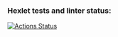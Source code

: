 ### Hexlet tests and linter status:
[![Actions Status](https://github.com/rouch314/data-analytics-project-92/actions/workflows/hexlet-check.yml/badge.svg)](https://github.com/rouch314/data-analytics-project-92/actions)
